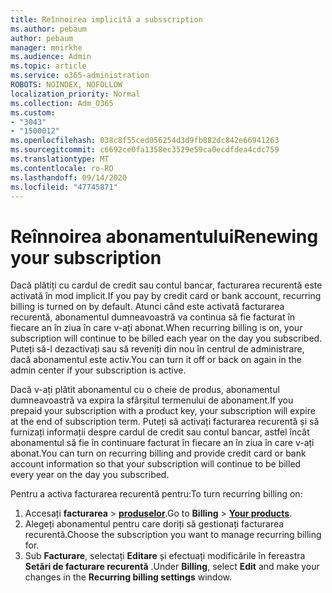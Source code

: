 ```yaml
---
title: Reînnoirea implicită a subsscription
ms.author: pebaum
author: pebaum
manager: mnirkhe
ms.audience: Admin
ms.topic: article
ms.service: o365-administration
ROBOTS: NOINDEX, NOFOLLOW
localization_priority: Normal
ms.collection: Adm_O365
ms.custom:
- "3043"
- "1500012"
ms.openlocfilehash: 038c8f55ced056254d3d9fb882dc842e66941263
ms.sourcegitcommit: c6692ce0fa1358ec3529e59ca0ecdfdea4cdc759
ms.translationtype: MT
ms.contentlocale: ro-RO
ms.lasthandoff: 09/14/2020
ms.locfileid: "47745871"
---
```

# <a name="renewing-your-subscription"></a><span data-ttu-id="3feb6-102">Reînnoirea abonamentului</span><span class="sxs-lookup"><span data-stu-id="3feb6-102">Renewing your subscription</span></span>

<span data-ttu-id="3feb6-103">Dacă plătiți cu cardul de credit sau contul bancar, facturarea recurentă este activată în mod implicit.</span><span class="sxs-lookup"><span data-stu-id="3feb6-103">If you pay by credit card or bank account, recurring billing is turned on by default.</span></span> <span data-ttu-id="3feb6-104">Atunci când este activată facturarea recurentă, abonamentul dumneavoastră va continua să fie facturat în fiecare an în ziua în care v-ați abonat.</span><span class="sxs-lookup"><span data-stu-id="3feb6-104">When recurring billing is on, your subscription will continue to be billed each year on the day you subscribed.</span></span> <span data-ttu-id="3feb6-105">Puteți să-l dezactivați sau să reveniți din nou în centrul de administrare, dacă abonamentul este activ.</span><span class="sxs-lookup"><span data-stu-id="3feb6-105">You can turn it off or back on again in the admin center if your subscription is active.</span></span>

<span data-ttu-id="3feb6-106">Dacă v-ați plătit abonamentul cu o cheie de produs, abonamentul dumneavoastră va expira la sfârșitul termenului de abonament.</span><span class="sxs-lookup"><span data-stu-id="3feb6-106">If you prepaid your subscription with a product key, your subscription will expire at the end of subscription term.</span></span> <span data-ttu-id="3feb6-107">Puteți să activați facturarea recurentă și să furnizați informații despre cardul de credit sau contul bancar, astfel încât abonamentul să fie în continuare facturat în fiecare an în ziua în care v-ați abonat.</span><span class="sxs-lookup"><span data-stu-id="3feb6-107">You can turn on recurring billing and provide credit card or bank account information so that your subscription will continue to be billed every year on the day you subscribed.</span></span>

<span data-ttu-id="3feb6-108">Pentru a activa facturarea recurentă pentru:</span><span class="sxs-lookup"><span data-stu-id="3feb6-108">To turn recurring billing on:</span></span> 

1. <span data-ttu-id="3feb6-109">Accesați **facturarea**  >  **[produselor](https://go.microsoft.com/fwlink/p/?linkid=842054)**.</span><span class="sxs-lookup"><span data-stu-id="3feb6-109">Go to **Billing** > **[Your products](https://go.microsoft.com/fwlink/p/?linkid=842054)**.</span></span>
2. <span data-ttu-id="3feb6-110">Alegeți abonamentul pentru care doriți să gestionați facturarea recurentă.</span><span class="sxs-lookup"><span data-stu-id="3feb6-110">Choose the subscription you want to manage recurring billing for.</span></span>
3. <span data-ttu-id="3feb6-111">Sub **Facturare**, selectați **Editare** și efectuați modificările în fereastra **Setări de facturare recurentă** .</span><span class="sxs-lookup"><span data-stu-id="3feb6-111">Under **Billing**, select **Edit** and make your changes in the **Recurring billing settings** window.</span></span> 